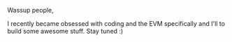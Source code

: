 Wassup people,

I recently became obsessed with coding and the EVM specifically and I'll to build some awesome stuff.
Stay tuned :)
